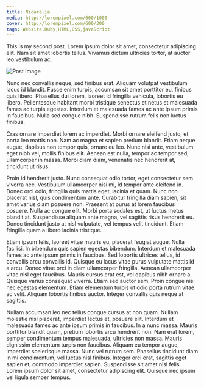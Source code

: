 ```yaml
---
title: Nicaralia
media: http://lorempixel.com/600/1000
cover: http://lorempixel.com/600/300
tags: Website,Ruby,HTML,CSS,javaScript
---
```


This is my second post. Lorem ipsum dolor sit amet, consectetur adipiscing elit. Nam sit amet lobortis tellus. Vivamus dictum ultricies tortor, at auctor leo vestibulum ac.

![Post Image](http://lorempixel.com/400/100)

Nunc nec convallis neque, sed finibus erat. Aliquam volutpat vestibulum lacus id blandit. Fusce enim turpis, accumsan sit amet porttitor eu, finibus quis libero. Phasellus dui lorem, laoreet id fringilla vehicula, lobortis eu libero. Pellentesque habitant morbi tristique senectus et netus et malesuada fames ac turpis egestas. Interdum et malesuada fames ac ante ipsum primis in faucibus. Nulla sed congue nibh. Suspendisse rutrum felis non luctus finibus.

Cras ornare imperdiet lorem ac imperdiet. Morbi ornare eleifend justo, et porta leo mattis non. Nam ac magna et sapien pretium blandit. Etiam neque augue, dapibus non tempor quis, ornare eu leo. Nunc nisi ante, vestibulum eget nibh vel, mollis finibus elit. Aenean est nulla, tempor ac tempor sed, ullamcorper in massa. Morbi diam diam, venenatis nec hendrerit at, tincidunt ut risus.

Proin id hendrerit justo. Nunc consequat odio tortor, eget consectetur sem viverra nec. Vestibulum ullamcorper nisi mi, id tempor ante eleifend in. Donec orci odio, fringilla quis mattis eget, lacinia et quam. Nunc non placerat nisl, quis condimentum ante. Curabitur fringilla diam sapien, sit amet varius diam posuere non. Praesent at purus at lorem faucibus posuere. Nulla ac congue elit. Morbi porta sodales est, ut luctus metus blandit at. Suspendisse aliquam ante magna, vel sagittis risus hendrerit eu. Donec tincidunt justo at nisl vulputate, vel tempus velit tincidunt. Etiam fringilla quam a libero lacinia tristique.

Etiam ipsum felis, laoreet vitae mauris eu, placerat feugiat augue. Nulla facilisi. In bibendum quis sapien egestas bibendum. Interdum et malesuada fames ac ante ipsum primis in faucibus. Sed lobortis ultrices tellus, id convallis arcu convallis id. Quisque eu lacus vitae purus vulputate mattis id a arcu. Donec vitae orci in diam ullamcorper fringilla. Aenean ullamcorper vitae nisl eget faucibus. Mauris cursus erat est, vel dapibus nibh ornare a. Quisque varius consequat viverra. Etiam sed auctor sem. Proin congue nisi nec egestas elementum. Etiam elementum turpis ut odio porta rutrum vitae ac velit. Aliquam lobortis finibus auctor. Integer convallis quis neque at sagittis.

Nullam accumsan leo nec tellus congue cursus at non quam. Nullam molestie nisl placerat, imperdiet lectus et, posuere elit. Interdum et malesuada fames ac ante ipsum primis in faucibus. In a nunc massa. Mauris porttitor blandit quam, pretium lobortis arcu hendrerit non. Nam erat lorem, semper condimentum tempus malesuada, ultricies non massa. Mauris dignissim elementum turpis non faucibus. Aliquam eu tempor augue, imperdiet scelerisque massa. Nunc vel rutrum sem. Phasellus tincidunt diam in mi condimentum, vel luctus nisl finibus. Integer orci erat, sagittis eget sapien et, commodo imperdiet sapien. Suspendisse sit amet nisl felis. Lorem ipsum dolor sit amet, consectetur adipiscing elit. Quisque nec ipsum vel ligula semper tempus.